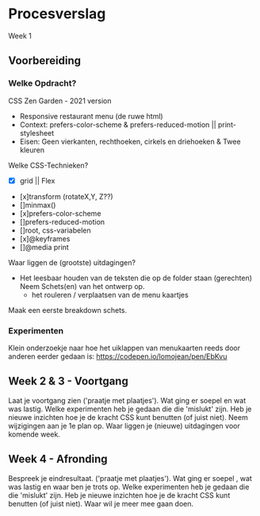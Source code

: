 # Procesverslag

Week 1

## Voorbereiding

### Welke Opdracht?

CSS Zen Garden - 2021 version

- Responsive restaurant menu (de ruwe html) <!-- EEN FOLDER, maar dan 1 die veel vaker uitklapt dan verwacht. -->
- Context: prefers-color-scheme & prefers-reduced-motion || print-stylesheet<!-- kleuren aanpassen a.d.h. preffered theme. -->
- Eisen: Geen vierkanten, rechthoeken, cirkels en driehoeken <!-- Ik wil de vormen 'semi' random maken.   --> & Twee kleuren

Welke CSS-Technieken?

- [x] grid || Flex
- [x]transform (rotateX,Y, Z??)
- []minmax()
- [x]prefers-color-scheme
- []prefers-reduced-motion
- []root, css-variabelen
- [x]@keyframes
- []@media print

Waar liggen de (grootste) uitdagingen?

- Het leesbaar houden van de teksten die op de folder staan (gerechten)
  Neem Schets(en) van het ontwerp op.
  - het rouleren / verplaatsen van de menu kaartjes

Maak een eerste breakdown schets.

### Experimenten

Klein onderzoekje naar hoe het uiklappen van menukaarten reeds door anderen eerder gedaan is:
https://codepen.io/lomojean/pen/EbKvu

## Week 2 & 3 - Voortgang

Laat je voortgang zien ('praatje met plaatjes').
Wat ging er soepel en wat was lastig.
Welke experimenten heb je gedaan die die 'mislukt' zijn.
Heb je nieuwe inzichten hoe je de kracht CSS kunt benutten (of juist niet).
Neem wijzigingen aan je 1e plan op.
Waar liggen je (nieuwe) uitdagingen voor komende week.

## Week 4 - Afronding

Bespreek je eindresultaat. ('praatje met plaatjes').
Wat ging er soepel , wat was lastig en waar ben je trots op.
Welke experimenten heb je gedaan die die 'mislukt' zijn.
Heb je nieuwe inzichten hoe je de kracht CSS kunt benutten (of juist niet).
Waar wil je meer mee gaan doen.
